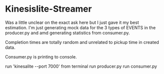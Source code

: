 # Kinesislite-Streamer

Was a little unclear on the exact ask here but I just gave it my best estimation. I'm just generating mock data for the
3 types of EVENTS in the producer.py and amd generating statistics from consumer.py.

Completion times are totally random and unrelated to pickup time in created data.

Consumer.py is printing to console.

run 'kinesalite --port 7000' from terminal
run producer.py
run consumer.py